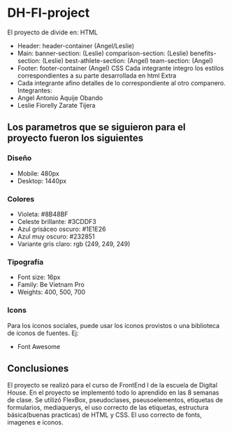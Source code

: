 # DH-FI-project
El proyecto de divide en:
HTML
- Header: header-container (Angel/Leslie)
- Main: 
    banner-section: (Leslie)
    comparison-section: (Leslie)
    benefits-section: (Leslie)
    best-athlete-section: (Angel)
    team-section: (Angel)
- Footer: footer-container (Angel)
CSS
    Cada integrante integro los estilos correspondientes a su parte desarrollada en html
Extra
- Cada integrante afino detalles de lo correspondiente al otro companero.
Integrantes:
- Angel Antonio Aquije Obando
- Leslie Fiorelly Zarate Tijera


## Los parametros que se siguieron para el proyecto fueron los siguientes

### Diseño
- Mobile: 480px
- Desktop: 1440px

### Colores
- Violeta: #8B48BF
- Celeste brillante: #3CDDF3
- Azul grisáceo oscuro: #1E1E26
- Azul muy oscuro: #232851
- Variante gris claro: rgb (249, 249, 249)

### Tipografía
- Font size: 16px
- Family: Be Vietnam Pro
- Weights: 400, 500, 700
### Icons
Para los íconos sociales, puede usar los íconos provistos o una biblioteca de íconos de fuentes. Ej:
- Font Awesome

## Conclusiones
El proyecto se realizó para el curso de FrontEnd I de la escuela de Digital House. 
En el proyecto se implementó todo lo aprendido en las 8 semanas de clase. Se utilizó FlexBox, pseudoclases, pseusoelementos, etiquetas de formularios, mediaquerys, el uso correcto de las etiquetas, estructura básica(buenas practicas) de HTML y CSS. El uso correcto de fonts, imagenes e iconos.
